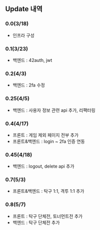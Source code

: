 ## Update 내역

### 0.0(3/18)
- 인프라 구성
### 0.1(3/23)
- 백엔드 : 42auth, jwt
### 0.2(4/3)
- 백엔드 : 2fa 수정
### 0.25(4/5)
- 백엔드 : 사용자 정보 관련 api 추가, 리팩터링
### 0.4(4/17)
- 프론트 : 게임 제외 페이지 전부 추가
- 프론트&백엔드 : login ~ 2fa 인증 연동
### 0.45(4/18)
- 백엔드 : logout, delete api 추가
### 0.7(5/3)
- 프론트&백엔드 : 탁구 1:1, 격투 1:1 추가
### 0.8(5/7)
- 프론트 : 탁구 단체전, 토너먼트전 추가
- 백엔드 : 탁구 단체전 추가
